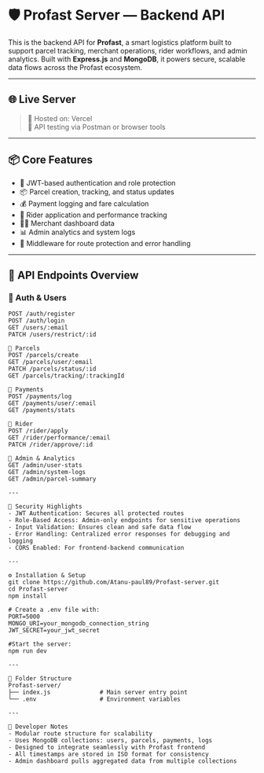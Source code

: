 # 🛡️ Profast Server — Backend API

This is the backend API for **Profast**, a smart logistics platform built to support parcel tracking, merchant operations, rider workflows, and admin analytics. Built with **Express.js** and **MongoDB**, it powers secure, scalable data flows across the Profast ecosystem.

---

## 🌐 Live Server

> 🔗 Hosted on: Vercel  
> 🧪 API testing via Postman or browser tools

---

## 📦 Core Features

- 🔐 JWT-based authentication and role protection  
- 📦 Parcel creation, tracking, and status updates  
- 💰 Payment logging and fare calculation  
- 🚴 Rider application and performance tracking  
- 🧑‍💼 Merchant dashboard data  
- 📊 Admin analytics and system logs  
- 🧠 Middleware for route protection and error handling

---

## 📡 API Endpoints Overview

### 🔹 Auth & Users

```http
POST /auth/register
POST /auth/login
GET /users/:email
PATCH /users/restrict/:id

🔹 Parcels
POST /parcels/create
GET /parcels/user/:email
PATCH /parcels/status/:id
GET /parcels/tracking/:trackingId

🔹 Payments
POST /payments/log
GET /payments/user/:email
GET /payments/stats

🔹 Rider
POST /rider/apply
GET /rider/performance/:email
PATCH /rider/approve/:id

🔹 Admin & Analytics
GET /admin/user-stats
GET /admin/system-logs
GET /admin/parcel-summary

---

🔐 Security Highlights
- JWT Authentication: Secures all protected routes
- Role-Based Access: Admin-only endpoints for sensitive operations
- Input Validation: Ensures clean and safe data flow
- Error Handling: Centralized error responses for debugging and logging
- CORS Enabled: For frontend-backend communication

---

⚙️ Installation & Setup
git clone https://github.com/Atanu-paul89/Profast-server.git
cd Profast-server
npm install

# Create a .env file with:
PORT=5000
MONGO_URI=your_mongodb_connection_string
JWT_SECRET=your_jwt_secret

#Start the server:
npm run dev

---

📁 Folder Structure
Profast-server/
├── index.js              # Main server entry point
└── .env                  # Environment variables

---

🧠 Developer Notes
- Modular route structure for scalability
- Uses MongoDB collections: users, parcels, payments, logs
- Designed to integrate seamlessly with Profast frontend
- All timestamps are stored in ISO format for consistency
- Admin dashboard pulls aggregated data from multiple collections
